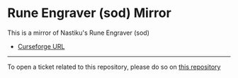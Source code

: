 # Rune Engraver (sod) Mirror

This is a mirror of Nastiku's Rune Engraver (sod)

- [Curseforge URL](https://www.curseforge.com/wow/addons/engraver)

----

To open a ticket related to this repository, please do so on [this repository](https://github.com/curseforge-mirror/.github)